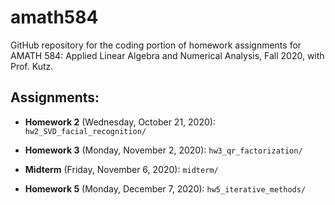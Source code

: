 # amath584

GitHub repository for the coding portion of homework assignments for AMATH 584: Applied Linear Algebra and Numerical Analysis, Fall 2020, with Prof. Kutz. 

## Assignments:

* **Homework 2** (Wednesday, October 21, 2020): `hw2_SVD_facial_recognition/`

* **Homework 3** (Monday, November 2, 2020): `hw3_qr_factorization/`

* **Midterm** (Friday, November 6, 2020): `midterm/`

* **Homework 5** (Monday, December 7, 2020): `hw5_iterative_methods/`

 
